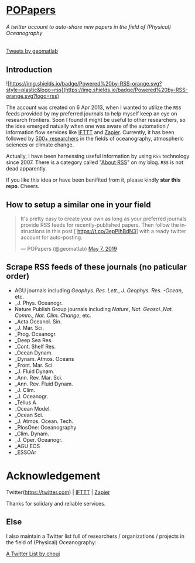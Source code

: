 # [POPapers](https://twitter.com/geomatlab)
###### A twitter account to auto-share new papers in the field of (Physical) Oceanography

<a class="twitter-timeline" href="https://twitter.com/geomatlab?ref_src=twsrc%5Etfw">Tweets by geomatlab</a> <script async src="https://platform.twitter.com/widgets.js" charset="utf-8"></script>

## Introduction

![https://img.shields.io/badge/Powered%20by-RSS-orange.svg?style=plastic&logo=rss](https://img.shields.io/badge/Powered%20by-RSS-orange.svg?logo=rss)

The account was created on 6 Apr 2013, when I wanted to utilize the `RSS` feeds provided by my preferred journals to help myself keep an eye on research frontiers. Soon I found it might be useful to other researchers, so the idea emerged natually when one was aware of the automation / information flow services like [IFTTT](https://ifttt.com) and [Zapier](https://zapier.com). Currently, it has been followed by [500+ researchers](https://twitter.com/geomatlab/followers) in the fields of oceanography, atmospheric sciences or climate change.

Actually, I have been harnessing useful information by using `RSS` technology since 2007. There is a category called "[About RSS](https://chouj.github.io/categories/rss%E7%9B%B8%E5%85%B3/)" on my blog. `RSS` is not dead apparently.

If you like this idea or have been benifited from it, please kindly **star this repo**. Cheers.

## How to setup a similar one in your field

<blockquote class="twitter-tweet" data-partner="tweetdeck"><p lang="en" dir="ltr">It&#39;s pretty easy to create your own as long as your preferred journals provide RSS feeds for recently-published papers. Then follow the instructions in this post [ <a href="https://t.co/3epPIhBdN3">https://t.co/3epPIhBdN3</a>] with a ready twitter account for auto-posting.</p>&mdash; POPapers (@geomatlab) <a href="https://twitter.com/geomatlab/status/1125692588302819329?ref_src=twsrc%5Etfw">May 7, 2019</a></blockquote>
<script async src="https://platform.twitter.com/widgets.js" charset="utf-8"></script>

## Scrape RSS feeds of these journals (no paticular order)

- AGU journals including _Geophys. Res. Lett._, _J. Geophys. Res. -Ocean_, etc.
- _J. Phys. Oceanogr.
- Nature Publish Group journals including _Nature_, _Nat. Geosci._,_Nat. Comm._, _Nat. Clim. Change_, etc.
- _Acta Oceanol. Sin.
- _J. Mar. Sci.
- _Prog. Oceanogr.
- _Deep Sea Res.
- _Cont. Shelf Res.
- _Ocean Dynam.
- _Dynam. Atmos. Oceans
- _Front. Mar. Sci.
- _J. Fluid Dynam.
- _Ann. Rev. Mar. Sci.
- _Ann. Rev. Fluid Dynam.
- _J. Clim.
- _J. Oceanogr.
- _Tellus A
- _Ocean Model.
- _Ocean Sci.
- _J. Atmos. Ocean. Tech.
- _PlosOne: Oceanography
- _Clim. Dynam.
- _J. Oper. Oceanogr.
- _AGU EOS
- _ESSOAr

# Acknowledgement

Twitter(https://twitter.com) | [IFTTT](https://ifttt.com) | [Zapier](https://zapier.com)

Thanks for solidary and reliable services.

## Else

I also maintain a Twitter list full of researchers / organizations / projects in the field of (Physical) Oceanography:

<a class="twitter-timeline" href="https://twitter.com/chouj/lists/oceanography?ref_src=twsrc%5Etfw">A Twitter List by chouj</a> <script async src="https://platform.twitter.com/widgets.js" charset="utf-8"></script>
